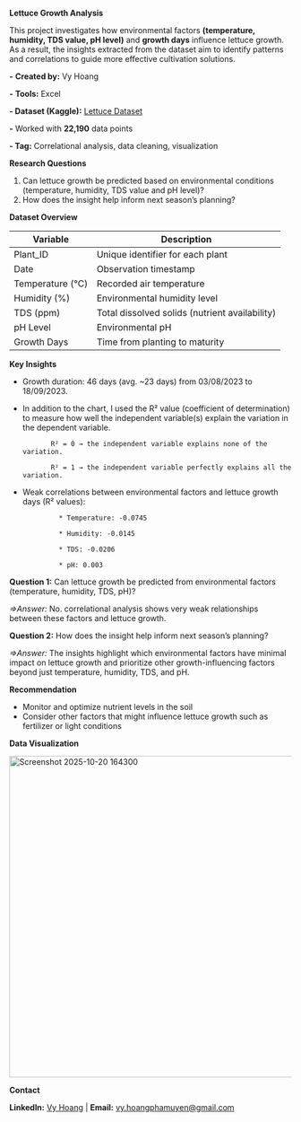 **Lettuce Growth Analysis**

This project investigates how environmental factors **(temperature, humidity, TDS value, pH level)** and **growth days** influence lettuce growth. As a result, the insights extracted from the dataset aim to identify patterns and correlations to guide more effective cultivation solutions.

**-** **Created by:** Vy Hoang

**-** **Tools:** Excel

**- Dataset (Kaggle):** [Lettuce Dataset](https://www.kaggle.com/datasets/jurijsruko/lettuce/data?select=lettuce_dataset.csv)

**-** Worked with **22,190** data points

**- Tag:** Correlational analysis, data cleaning, visualization 

**Research Questions**

1. Can lettuce growth be predicted based on environmental conditions (temperature, humidity, TDS value and pH level)?
2. How does the insight help inform next season’s planning?

**Dataset Overview**

| Variable          | Description                          |
|-----------------|--------------------------------------|
| Plant_ID        | Unique identifier for each plant     |
| Date            | Observation timestamp                |
| Temperature (°C)| Recorded air temperature             |
| Humidity (%)    | Environmental humidity level         |
| TDS (ppm)       | Total dissolved solids (nutrient availability) |
| pH Level        | Environmental pH                     |
| Growth Days     | Time from planting to maturity       |

**Key Insights**

- Growth duration: 46 days (avg. ~23 days) from 03/08/2023 to 18/09/2023.

- In addition to the chart, I used the R² value (coefficient of determination) to measure how well the independent variable(s) explain the variation in the dependent variable.

             R² = 0 → the independent variable explains none of the variation.

             R² = 1 → the independent variable perfectly explains all the variation.

- Weak correlations between environmental factors and lettuce growth days (R² values):

               * Temperature: -0.0745

               * Humidity: -0.0145

               * TDS: -0.0206

               * pH: 0.003
  
**Question 1:** Can lettuce growth be predicted from environmental factors (temperature, humidity, TDS, pH)?

*=>Answer:* No. correlational analysis shows very weak relationships between these factors and lettuce growth.

**Question 2:** How does the insight help inform next season’s planning?

*=>Answer:* The insights highlight which environmental factors have minimal impact on lettuce growth and prioritize other growth-influencing factors beyond just temperature, humidity, TDS, and pH.
  
**Recommendation**
- Monitor and optimize nutrient levels in the soil
- Consider other factors that might influence lettuce growth such as fertilizer or light conditions

**Data Visualization**

<img width="533" height="573" alt="Screenshot 2025-10-20 164300" src="https://github.com/user-attachments/assets/b3da7862-5220-4740-9d18-cce185923d57" />


**Contact**

**LinkedIn:** [Vy Hoang](https://www.linkedin.com/in/vyhoang-ussh/) | **Email:** vy.hoangphamuyen@gmail.com
